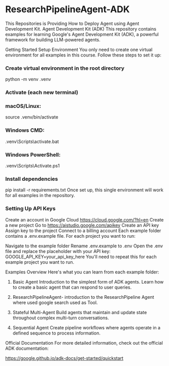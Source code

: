 # ResearchPipelineAgent-ADK
This Repositories is Providing How to Deploy Agent using Agent Development Kit.
Agent Development Kit (ADK)
This repository contains examples for learning Google's Agent Development Kit (ADK), a powerful framework for building LLM-powered agents.

Getting Started
Setup Environment
You only need to create one virtual environment for all examples in this course. Follow these steps to set it up:

### Create virtual environment in the root directory
python -m venv .venv

### Activate (each new terminal)
### macOS/Linux:
source .venv/bin/activate
### Windows CMD:
.venv\Scripts\activate.bat
### Windows PowerShell:
.venv\Scripts\Activate.ps1

### Install dependencies
pip install -r requirements.txt
Once set up, this single environment will work for all examples in the repository.

### Setting Up API Keys
Create an account in Google Cloud https://cloud.google.com/?hl=en
Create a new project
Go to https://aistudio.google.com/apikey
Create an API key
Assign key to the project
Connect to a billing account
Each example folder contains a .env.example file. For each project you want to run:

Navigate to the example folder
Rename .env.example to .env
Open the .env file and replace the placeholder with your API key:
GOOGLE_API_KEY=your_api_key_here
You'll need to repeat this for each example project you want to run.

Examples Overview
Here's what you can learn from each example folder:

1. Basic Agent
Introduction to the simplest form of ADK agents. Learn how to create a basic agent that can respond to user queries.

2. ResearchPipelineAgent-
introduction to the ResearchPipeline Agent where used google search used  as Tool.

3. Stateful Multi-Agent
Build agents that maintain and update state throughout complex multi-turn conversations.

4. Sequential Agent
Create pipeline workflows where agents operate in a defined sequence to process information.





Official Documentation
For more detailed information, check out the official ADK documentation:

https://google.github.io/adk-docs/get-started/quickstart



